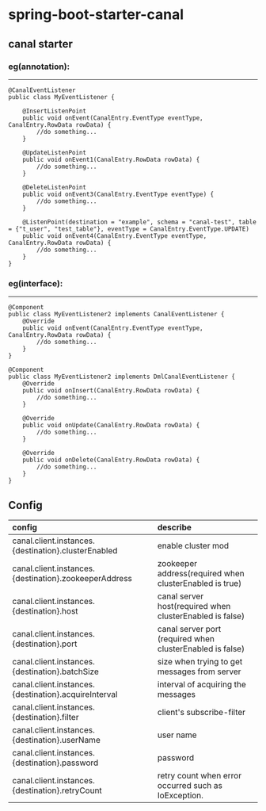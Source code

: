 # spring-boot-starter-canal
## canal starter

### eg(annotation):

-------------------------
```
@CanalEventListener
public class MyEventListener {

    @InsertListenPoint
    public void onEvent(CanalEntry.EventType eventType, CanalEntry.RowData rowData) {
        //do something...
    }

    @UpdateListenPoint
    public void onEvent1(CanalEntry.RowData rowData) {
        //do something...
    }

    @DeleteListenPoint
    public void onEvent3(CanalEntry.EventType eventType) {
        //do something...
    }

    @ListenPoint(destination = "example", schema = "canal-test", table = {"t_user", "test_table"}, eventType = CanalEntry.EventType.UPDATE)
    public void onEvent4(CanalEntry.EventType eventType, CanalEntry.RowData rowData) {
        //do something...
    }
}
```

### eg(interface):
-------------------------------
```
@Component
public class MyEventListener2 implements CanalEventListener {
    @Override
    public void onEvent(CanalEntry.EventType eventType, CanalEntry.RowData rowData) {
        //do something...
    }
}

@Component
public class MyEventListener2 implements DmlCanalEventListener {
    @Override
    public void onInsert(CanalEntry.RowData rowData) {
        //do something...
    }

    @Override
    public void onUpdate(CanalEntry.RowData rowData) {
        //do something...
    }

    @Override
    public void onDelete(CanalEntry.RowData rowData) {
        //do something...
    }
}

```

## Config
| config      |    describe |
| :------- | :-------|
| canal.client.instances.{destination}.clusterEnabled | enable cluster mod |
| canal.client.instances.{destination}.zookeeperAddress | zookeeper address(required when clusterEnabled is true) |
| canal.client.instances.{destination}.host | canal server host(required when clusterEnabled is false) |
| canal.client.instances.{destination}.port  | canal server port (required when clusterEnabled is false)|
| canal.client.instances.{destination}.batchSize  | size when trying to get messages from server |
| canal.client.instances.{destination}.acquireInterval  | interval of acquiring the messages |
| canal.client.instances.{destination}.filter  | client's subscribe-filter |
| canal.client.instances.{destination}.userName  | user name |
| canal.client.instances.{destination}.password  | password |
| canal.client.instances.{destination}.retryCount  | retry count when error occurred such as IoException. |



